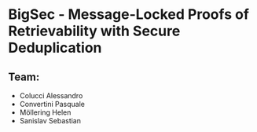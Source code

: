 # BigSec - Message-Locked Proofs of Retrievability with Secure Deduplication

## Team:
- Colucci Alessandro
- Convertini Pasquale
- Möllering Helen
- Sanislav Sebastian

